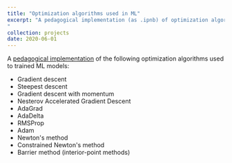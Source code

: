 ```yaml
---
title: "Optimization algorithms used in ML"
excerpt: "A pedagogical implementation (as .ipnb) of optimization algorithms used to trained ML models. 
"
collection: projects
date: 2020-06-01
---
```



A [pedagogical implementation](https://github.com/edgarsmdn/Optimization_CPSE_2020) of the following optimization algorithms used to trained ML models:
* Gradient descent
* Steepest descent
* Gradient descent with momentum
* Nesterov Accelerated Gradient Descent
* AdaGrad
* AdaDelta
* RMSProp
* Adam
* Newton's method
* Constrained Newton's method
* Barrier method (interior-point methods)
